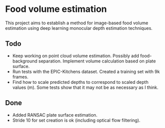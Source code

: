 # Food volume estimation
This project aims to establish a method for image-based food volume estimation
using deep learning monocular depth estimation techniques.

## Todo
- Keep working on point cloud volume estimation. Possibly add food-background
  separation. Implement volume calculation based on plate surface.
- Run tests with the EPIC-Kitchens dataset. Created a training set with
  9k frames.
- Find how to scale predicted depths to correspond to scaled depth values (m).
  Some tests show that it may not be as necessary as I think.

## Done
- Added RANSAC plate surface estimation.
- Stride 10 for set creation is ok (including optical flow filtering).
